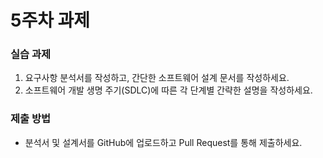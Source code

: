 # 5주차 과제

### 실습 과제
1. 요구사항 분석서를 작성하고, 간단한 소프트웨어 설계 문서를 작성하세요.
2. 소프트웨어 개발 생명 주기(SDLC)에 따른 각 단계별 간략한 설명을 작성하세요.

### 제출 방법
- 분석서 및 설계서를 GitHub에 업로드하고 Pull Request를 통해 제출하세요.
